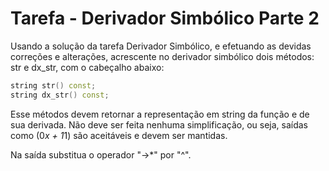 # Tarefa - Derivador Simbólico Parte 2

Usando a solução da tarefa Derivador Simbólico, e efetuando as devidas correções e alterações, acrescente no derivador simbólico dois métodos: str e dx_str, com o cabeçalho abaixo:

```C++
string str() const;
string dx_str() const;
```

Esse métodos devem retornar a representação em string da função e de sua derivada. Não deve ser feita nenhuma simplificação, ou seja, saídas como (0*x + 1*1) são aceitáveis e devem ser mantidas.

Na saída substitua o operador "->*" por "^".